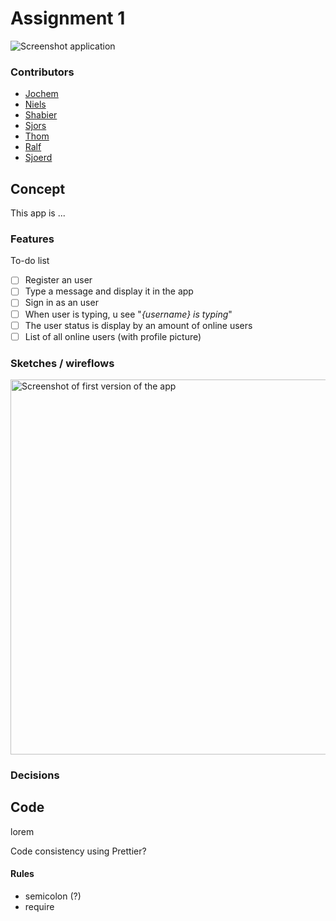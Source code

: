 # Assignment 1

<img alt="Screenshot application">

### Contributors

- [Jochem](https://github.com/jochemvogel)
- [Niels](https://github.com/NielsPeeters96)
- [Shabier](https://github.com/sjagoori)
- [Sjors](https://github.com/SjorsWijsman)
- [Thom](https://github.com/thomvessies)
- [Ralf](https://github.com/ralfz123)
- [Sjoerd](https://github.com/shreen020)

## Concept

This app is ...

### Features

To-do list

- [ ] Register an user
- [ ] Type a message and display it in the app
- [ ] Sign in as an user
- [ ] When user is typing, u see "_{username} is typing_"
- [ ] The user status is display by an amount of online users
- [ ] List of all online users (with profile picture)

### Sketches / wireflows

<img src="./assets/readme/app-v1.png" alt="Screenshot of first version of the app" width="600px">

### Decisions

## Code

lorem

Code consistency using Prettier?

#### Rules

- semicolon (?)
- require
